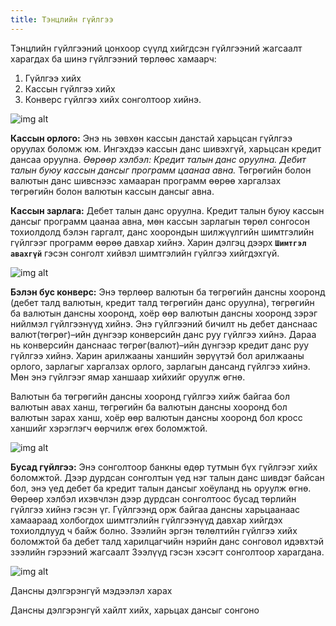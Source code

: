 ```yaml
---
title: Тэнцлийн гүйлгээ
---
```

Тэнцлийн гүйлгээний цонхоор сүүлд хийгдсэн гүйлгээний жагсаалт харагдах ба шинэ гүйлгээний төрлөөс хамаарч:
> 
1. Гүйлгээ хийх
2. Кассын гүйлгээ хийх
3. Конверс гүйлгээ хийх сонголтоор хийнэ. 
>
![img alt](/img/img12.png)

**Кассын орлого:** Энэ нь зөвхөн кассын данстай харьцсан гүйлгээ оруулах боломж юм. Ингэхдээ кассын данс шивэхгүй, харьцсан кредит дансаа оруулна. _Өөрөөр хэлбэл: Кредит талын данс оруулна. Дебит талын буюу кассын дансыг программ цаанаа авна._ Төгрөгийн болон валютын данс шивснээс хамааран программ өөрөө харгалзах төгрөгийн болон валютын кассын дансыг авна.

**Кассын зарлага:** Дебет талын данс оруулна. Кредит талын буюу кассын дансыг программ цаанаа авна, мөн кассын зарлагын төрөл сонгосон тохиолдолд бэлэн гаргалт, данс хоорондын шилжүүлгийн шимтгэлийн гүйлгээг программ өөрөө давхар хийнэ. Харин дэлгэц дээрх **`Шимтгэл авахгүй`** гэсэн сонголт хийвэл шимтгэлийн гүйлгээ хийгдэхгүй. 

![img alt](/img/img13.png)

**Бэлэн бус конверс:** Энэ төрлөөр валютын ба төгрөгийн дансны хооронд (дебет талд валютын, кредит талд төгрөгийн данс оруулна), төгрөгийн ба валютын дансны хооронд, хоёр өөр валютын дансны хооронд зэрэг нийлмэл гүйлгээнүүд хийнэ. Энэ гүйлгээний бичилт нь дебет данснаас валют(төгрөг)–ийн дүнгээр конверсийн данс руу гүйлгээ хийнэ. Дараа нь конверсийн данснаас төгрөг(валют)–ийн дүнгээр кредит данс руу гүйлгээ хийнэ. Харин арилжааны ханшийн зөрүүтэй бол арилжааны орлого, зарлагыг харгалзах орлого, зарлагын дансанд гүйлгээ хийнэ. Мөн энэ гүйлгээг ямар ханшаар хийхийг оруулж өгнө.

Валютын ба төгрөгийн дансны хооронд гүйлгээ хийж байгаа бол валютын авах ханш, төгрөгийн ба валютын дансны хооронд бол валютын зарах ханш, хоёр өөр валютын дансны хооронд бол кросс ханшийг хэрэглэгч өөрчилж өгөх боломжтой.

![img alt](/img/img14.png)

**Бусад гүйлгээ:** Энэ сонголтоор банкны өдөр тутмын бүх гүйлгээг хийх боломжтой. Дээр дурдсан сонголтын үед нэг талын данс шивдэг байсан бол, энэ үед дебет ба кредит талын дансыг хоёуланд нь оруулж өгнө. Өөрөөр хэлбэл ихэвчлэн дээр дурдсан сонголтоос бусад төрлийн гүйлгээ хийнэ гэсэн үг. Гүйлгээнд орж байгаа дансны харьцаанаас хамаараад холбогдох шимтгэлийн гүйлгээнүүд давхар хийгдэх тохиолдлууд ч байж болно. Зээлийн эргэн төлөлтийн гүйлгээ хийх боломжтой ба дебет талд харилцагчийн нэрийн данс сонговол идэвхтэй зээлийн гэрээний жагсаалт Зээлүүд гэсэн хэсэгт сонголтоор харагдана. 

![img alt](/img/imgb.png)

Дансны дэлгэрэнгүй мэдээлэл харах 

Дансны дэлгэрэнгүй хайлт хийх, харьцах дансыг сонгоно
